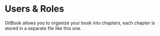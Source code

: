 # Users & Roles

GitBook allows you to organize your book into chapters, each chapter is stored in a separate file like this one.

